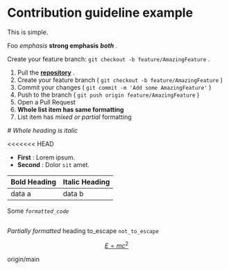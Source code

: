 # Contribution guideline example

This is simple.

Foo *emphasis* **strong emphasis** ***both*** .

Create your feature branch: `git checkout -b feature/AmazingFeature` .

1. Pull the [**repository**](https://github.com/docling-project/docling) .
2. Create your feature branch ( `git checkout -b feature/AmazingFeature` )
3. Commit your changes ( `git commit -m 'Add some AmazingFeature'` )
4. Push to the branch ( `git push origin feature/AmazingFeature` )
5. Open a Pull Request
6. **Whole list item has same formatting**
7. List item has *mixed or partial* formatting

*# Whole heading is italic*

&lt;&lt;&lt;&lt;&lt;&lt;&lt; HEAD

- **First** : Lorem ipsum.
- **Second** : Dolor `sit` amet.

| Bold Heading   | Italic Heading   |
|----------------|------------------|
| data a         | data b           |

Some *`formatted_code`*

## 

*Partially formatted* heading to\_escape `not_to_escape`

[$$E=mc^2$$](https://en.wikipedia.org/wiki/Albert_Einstein)

origin/main
